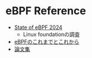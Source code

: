 # eBPF Reference

* [State of eBPF 2024](https://www.linuxfoundation.jp/publications/2024/08/state-of-ebpf-jp/)
  * Linux foundationの調査
* [eBPFのこれまでとこれから](https://speakerdeck.com/yutarohayakawa/ebpfnokoremadetokorekara)
* [論文集](https://pchaigno.github.io/bpf/2025/01/07/research-papers-bpf.html?sel=)
